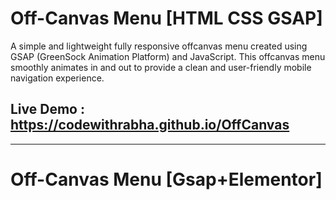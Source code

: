 # Off-Canvas Menu [HTML CSS GSAP]

A simple and lightweight fully responsive offcanvas menu created using GSAP (GreenSock Animation Platform) and JavaScript. This offcanvas menu smoothly animates in and out to provide a clean and user-friendly mobile navigation experience.

## Live Demo : https://codewithrabha.github.io/OffCanvas

------------------------------------------------------------------


# Off-Canvas Menu [Gsap+Elementor]
